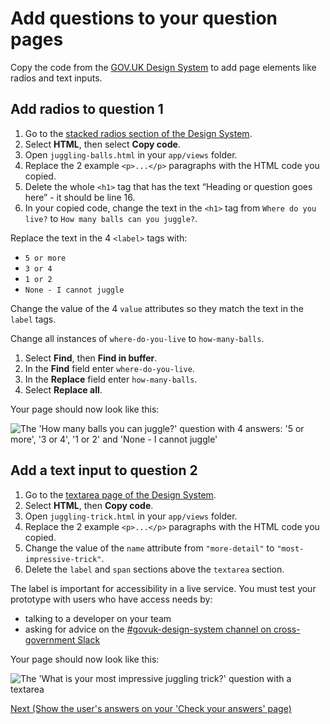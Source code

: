 # Add questions to your question pages

Copy the code from the [GOV.UK Design System](https://design-system.service.gov.uk/) to add page elements like radios and text inputs.

## Add radios to question 1

1. Go to the [stacked radios section of the Design System](https://design-system.service.gov.uk/components/radios/#stacked-radios).
2. Select **HTML**, then select **Copy code**.
3. Open `juggling-balls.html` in your `app/views` folder.
4. Replace the 2 example `<p>...</p>` paragraphs with the HTML code you copied.
5. Delete the whole `<h1>` tag that has the text “Heading or question goes here” - it should be line 16.
5. In your copied code, change the text in the `<h1>` tag from `Where do you live?` to `How many balls can you juggle?`.

Replace the text in the 4 `<label>` tags with:

- `5 or more`
- `3 or 4`
- `1 or 2`
- `None - I cannot juggle`

Change the value of the 4 `value` attributes so they match the text in the `label` tags.

Change all instances of `where-do-you-live` to `how-many-balls`.

1. Select **Find**, then **Find in buffer**.
2. In the **Find** field enter `where-do-you-live`.
3. In the **Replace** field enter `how-many-balls`.
4. Select **Replace all**.

Your page should now look like this:

![The 'How many balls you can juggle?' question with 4 answers: '5 or more', '3 or 4', '1 or 2' and 'None - I cannot juggle'](/public/images/docs/prototype-kit-tutorial-question-1.png)

## Add a text input to question 2

1. Go to the [textarea page of the Design System](https://design-system.service.gov.uk/components/textarea/).
2. Select **HTML**, then **Copy code**.
3. Open `juggling-trick.html` in your `app/views` folder.
4. Replace the 2 example `<p>...</p>` paragraphs with the HTML code you copied.
5. Change the value of the `name` attribute from `"more-detail"` to `"most-impressive-trick"`.
6. Delete the `label` and `span` sections above the `textarea` section.

The label is important for accessibility in a live service. You must test your prototype with users who have access needs by:

- talking to a developer on your team
- asking for advice on the [#govuk-design-system channel on cross-government Slack](https://ukgovernmentdigital.slack.com/app_redirect?channel=govuk-design-system)

Your page should now look like this:

![The 'What is your most impressive juggling trick?' question with a textarea](/public/images/docs/prototype-kit-tutorial-question-2.png)

<a href="show-users-answers" class="button">Next (Show the user's answers on your 'Check your answers' page)</a>

